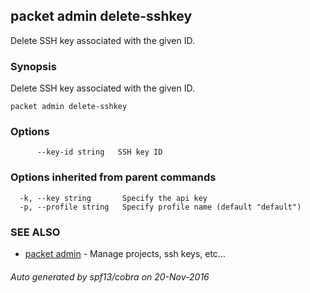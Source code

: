 ## packet admin delete-sshkey

Delete SSH key associated with the given ID.

### Synopsis


Delete SSH key associated with the given ID.

```
packet admin delete-sshkey
```

### Options

```
      --key-id string   SSH key ID
```

### Options inherited from parent commands

```
  -k, --key string       Specify the api key
  -p, --profile string   Specify profile name (default "default")
```

### SEE ALSO
* [packet admin](packet_admin.md)	 - Manage projects, ssh keys, etc...

###### Auto generated by spf13/cobra on 20-Nov-2016
